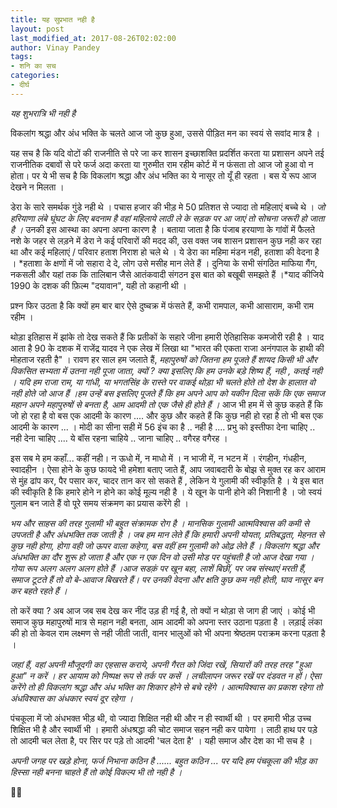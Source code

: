```yaml
---
title: यह सुप्रभात नही है
layout: post
last_modified_at: 2017-08-26T02:02:00
author: Vinay Pandey
tags:
- शनि का सच
categories:
- दीर्घ
---
```

*यह शुभरात्रि भी नही है*

विकलांग श्रद्धा और अंध भक्ति के चलते आज जो कुछ हुआ, उससे पीड़ित मन का स्वयं से सवांद मात्र है ।

यह सच है कि यदि वोटों की राजनीति से परे जा कर शासन इच्छाशक्ति प्रदर्शित करता या प्रशासन अपने तई राजनीतिक दबावों से परे फर्ज अदा करता या  गुरुमीत राम रहीम कोर्ट में न फंसता तो आज जो हुआ वो न होता। पर ये भी सच है कि विकलांग श्रद्धा और अंध भक्ति का ये नासूर तो यूँ ही रहता । बस ये रूप आज देखने न मिलता । 

डेरा के सारे समर्थक गुंडे नही थे ।  पचास हजार की भीड़ मे 50 प्रतिशत से ज्यादा तो महिलाएं बच्चे थे । *जो हरियाणा लंबे घूंघट के लिए बदनाम है वहां महिलाये लाठी ले के सड़क पर आ जाएं तो सोचना जरूरी हो जाता है ।* उनकी इस आस्था का अपना अपना कारण है । बताया जाता है कि पंजाब हरयाणा के गांवों में फैलते नशे के जहर से लड़ने में डेरा ने कई परिवारों की मदद की, उस वक्त जब शासन प्रशासन कुछ नही कर रहा था और कई महिलाएं / परिवार हताश निराश हो चले थे । ये डेरा का महिमा मंडन नही, हताशा की वेदना है । *हताशा के क्षणों में जो सहारा दे दे, लोग उसे मसीह मान लेते हैं । दुनिया के सभी संगठित माफिया गैंग, नकसली और यहां तक कि तालिबान जैसे आतंकवादी संगठन  इस बात को बखूबी समझते हैं ।*याद कीजिये 1990 के दशक की फ़िल्म "दयावान", यही तो कहानी थी । 

प्रश्न फिर उठता है कि क्यों हम बार बार ऐसे दुष्चक्र में फंसते हैं, कभी रामपाल, कभी आसाराम, कभी राम रहीम । 

थोड़ा इतिहास में झांके तो देख सकते हैं कि प्रतीकों के सहारे जीना हमारी ऐतिहासिक कमजोरी रही है । याद आता है 90 के दशक में राजेंद्र यादव ने एक लेख में लिखा था "भारत की एकता राजा अनंगपाल के हाथी की मोहताज रहती है" । रावण हर साल हम जलाते हैं, *महापुरुषों को जितना हम पूजते हैं शायद किसी भी और विकसित सभ्यता में उतना नही पूजा जाता, क्यों ? क्या इसलिए कि हम उनके बड़े शिष्य हैं, नही , कतई नही । यदि हम राजा राम, या गांधी, या भगतसिंह के रास्ते पर वाकई थोड़ा भी चलते होते तो देश के हालात वो नही होते जो आज हैं ।हम उन्हें बस इसलिए पूजते हैं कि हम अपने आप को यकीन दिला सकें कि एक समाज महान अपने महापुरुषों से बनता है, आम आदमी तो एक जैसे ही होते हैं ।* आज भी हम में से कुछ कहते हैं कि जो हो रहा है वो बस एक आदमी के कारण .... और कुछ और कहते हैं कि कुछ नही हो रहा है तो भी बस एक आदमी के कारण ... । मोदी का सीना सही में 56 इंच का है .. नही है .... प्रभु को इस्तीफा देना चाहिए .. नही देना चाहिए .... ये बॉस रहना चाहिये .. जाना चाहिए .. वगैरह वगैरह । 

इस सब मे हम कहाँ... कहीं नही। न ऊधो में, न माधो में । न भाजी में, न भटन में । रंगहीन, गंधहीन, स्वादहीन । ऐसा होने के कुछ फायदे भी हमेशा बताए जाते हैं, आप जवाबदारी के बोझ से मुक्त रह कर आराम से मुंह ढांप कर, पैर पसार कर, चादर तान कर सो सकते हैं , लेकिन ये गुलामी की स्वीकृति है । ये इस बात की स्वीकृति है कि हमारे होने न होने का कोई मूल्य नही है । ये खून के पानी होने की निशानी है । 
जो स्वयं गुलाम बन जाते हैं वो पूरे समय संक्रमण का प्रयास करेंगे ही । 

*भय और साहस की तरह गुलामी भी बहुत संक्रामक रोग है । मानसिक गुलामी आत्मविश्वास की कमी से उपजती है और अंधभक्ति तक जाती है । जब हम मान लेते हैं कि हमारी अपनी योयता, प्रतिबद्धता, मेहनत से कुछ नही होगा, होगा वही जो ऊपर वाला कहेगा, बस वहीं हम गुलामी को ओढ़ लेते हैं । विकलांग श्रद्धा और अंधभक्ति का दौर शुरू हो जाता है और एक न एक दिन वो उसी मोड पर पहुंचती है जो आज देखा गया । गोया रूप अलग अलग अलग होते हैं ।आज सडक़ं पर खून बहा, लाशें बिछीं, पर जब संस्थाएं मरती हैं, समाज टूटते हैं तो वो बे-आवाज  बिखरते हैं। पर उनकी वेदना और क्षति कुछ कम नही होती, घाव नासूर बन कर बहते रहते हैं ।*

तो करें क्या ? अब आज जब सब देख कर नींद उड़ ही गई है, तो क्यों न थोड़ा से जाग ही जाएं । कोई भी समाज कुछ महापुरुषों मात्र से महान नही बनता, आम आदमी को अपना स्तर उठाना पड़ता है । लड़ाई लंका की हो तो केवल राम लक्ष्मण से नही जीती जाती, वानर भालुओं को भी अपना श्रेष्ठतम पराक्रम करना पड़ता है । 

 *जहां हैं, वहां अपनी मौजूदगी का एहसास कराये, अपनी गैरत को जिंदा रखें, सियारों की तरह तरह "हुआ हुआ" न करें । हर आयाम को निष्पक्ष रूप से तर्क पर कसें । लचीलापन जरूर रखें पर दंडवत न हों। ऐसा करेंगे तो ही विकलांग श्रद्धा और अंध भक्ति का शिकार होने से बचे रहेंगे । आत्मविश्वास का प्रकाश रहेगा तो अंधविश्वास का अंधकार स्वयं दूर रहेगा ।*

पंचकूला में जो अंधभक्त भीड़ थी, वो ज्यादा शिक्षित नही थी और न ही स्वार्थी थी । पर हमारी भीड़ उच्च शिक्षित भी है और स्वार्थी भी । हमारी अंधश्रद्धा की चोट समाज सहन नही कर पायेगा । लाठी हाथ पर पड़े तो आदमी चल लेता है, पर सिर पर पड़े तो आदमी 'चल देता है' । यही समाज और देश का भी सच है । 

*अपनी जगह पर खड़े होना, फर्ज निभाना कठिन है ...... बहुत कठिन ... पर यदि हम पंचकूला की भीड़ का हिस्सा नही बनना चाहते हैं तो कोई विकल्प भी तो नही है ।*

🙏🙏


